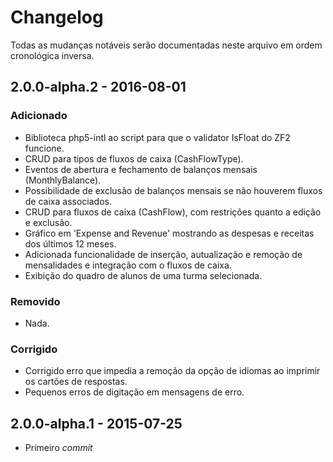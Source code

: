 # Changelog

Todas as mudanças notáveis serão documentadas neste arquivo em ordem cronológica inversa.

## 2.0.0-alpha.2 - 2016-08-01

### Adicionado
- Biblioteca php5-intl ao script para que o validator IsFloat do ZF2 funcione.
- CRUD para tipos de fluxos de caixa (CashFlowType).
- Eventos de abertura e fechamento de balanços mensais (MonthlyBalance).
- Possibilidade de exclusão de balanços mensais se não houverem fluxos de caixa associados.
- CRUD para fluxos de caixa (CashFlow), com restrições quanto a edição e exclusão.
- Gráfico em 'Expense and Revenue' mostrando as despesas e receitas dos últimos 12 meses.
- Adicionada funcionalidade de inserção, autualização e remoção de mensalidades e integração com o fluxos de caixa.
- Exibição do quadro de alunos de uma turma selecionada.

### Removido
- Nada.

### Corrigido
- Corrigido erro que impedia a remoção da opção de idiomas ao imprimir os cartões de respostas.
- Pequenos erros de digitação em mensagens de erro.

## 2.0.0-alpha.1 - 2015-07-25
- Primeiro *commit*
